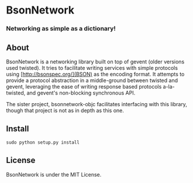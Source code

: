 # BsonNetwork

### Networking as simple as a dictionary!

## About

BsonNetwork is a networking library built on top of gevent (older versions used
twisted). It tries to facilitate writing services with simple protocols using
[http://bsonspec.org/](BSON) as the encoding format. It attempts to provide a
protocol abstraction in a middle-ground between twisted and gevent, leveraging
the ease of writing response based protocols a-la-twisted, and gevent's
non-blocking synchronous API.

The sister project, bsonnetwork-objc facilitates interfacing with this library,
though that project is not as in depth as this one.

## Install

    sudo python setup.py install

## License

BsonNetwork is under the MIT License.
